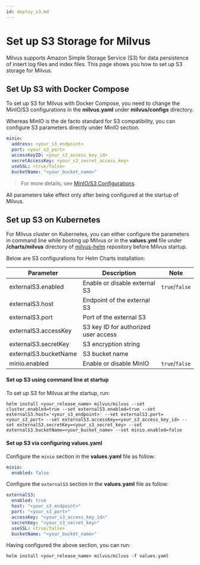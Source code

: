 ```yaml
---
id: deploy_s3.md
---
```


# Set up S3 Storage for Milvus

Milvus supports Amazon Simple Storage Service (S3) for data persistence of insert log files and index files. This page shows you how to set up S3 storage for Milvus. 

## Set Up S3 with Docker Compose

To set up S3 for Milvus with Docker Compose, you need to change the MinIO/S3 configurations in the **milvus.yaml** under **milvus/configs** directory.

Whereas MinIO is the de facto standard for S3 compatibility, you can configure S3 parameters directly under MinIO section.

```yaml
minio:
  address: <your_s3_endpoint>
  port: <your_s3_port>
  accessKeyID: <your_s3_access_key_id>
  secretAccessKey: <your_s3_secret_access_key>
  useSSL: <true/false>
  bucketName: "<your_bucket_name>"
```
> For more details, see [MinIO/S3 Configurations](configuration_standalone-advanced.md#MinIOS3-Configurations).

<div class="alert note">
All parameters take effect only after being configured at the startup of Milvus.
</div>

## Set up S3 on Kubernetes

For Milvus cluster on Kubernetes, you can either configure the parameters in command line while booting up Milvus or in the **values.yml** file under **/charts/milvus** directory of [milvus-helm](https://github.com/milvus-io/milvus-helm) repository before Milvus startup.

Below are S3 configurations for Helm Charts installation:

| Parameter             | Description                          | Note                                 |
| --------------------- | ------------------------------------ | ------------------------------------ |
| externalS3.enabled    | Enable or disable external S3        | <code>true</code>/<code>false</code> |
| externalS3.host       | Endpoint of the external S3          |                                      |
| externalS3.port       | Port of the external S3              |                                      |
| externalS3.accessKey  | S3 key ID for authorized user access |                                      |
| externalS3.secretKey  | S3 encryption string                 |                                      |
| externalS3.bucketName | S3 bucket name                       |                                      |
| minio.enabled         | Enable or disable MinIO              | <code>true</code>/<code>false</code> |

#### Set up S3 using command line at startup

To set up S3 for Milvus at the startup, run:

```shell
helm install <your_release_name> milvus/milvus --set cluster.enabled=true --set externalS3.enabled=true --set externalS3.host='<your_s3_endpoint>' --set externalS3.port=<your_s3_port> --set externalS3.accessKey=<your_s3_access_key_id> --set externalS3.secretKey=<your_s3_secret_key> --set externalS3.bucketName=<your_bucket_name> --set minio.enabled=false
```

#### Set up S3 via configuring **values.yaml**

Configure the `minio` section in the **values.yaml** file as follow:

```yaml
minio:
  enabled: false
```

Configure the `externalS3` section in the **values.yaml** file as follow:

```yaml
externalS3:
  enabled: true
  host: "<your_s3_endpoint>"
  port: "<your_s3_port>"
  accessKey: "<your_s3_access_key_id>"
  secretKey: "<your_s3_secret_key>"
  useSSL: <true/false>
  bucketName: "<your_bucket_name>"
```

Having configured the above section, you can run:

```shell
helm install <your_release_name> milvus/milvus -f values.yaml
```

